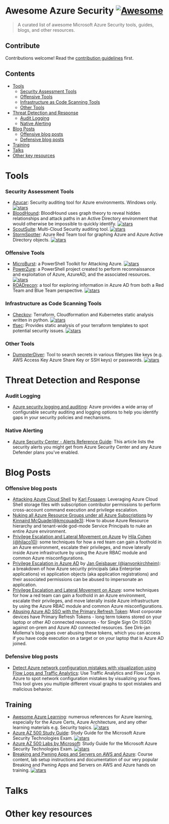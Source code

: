 # Awesome Azure Security [![Awesome](https://awesome.re/badge.svg)](https://awesome.re)

> A curated list of awesome Microsoft Azure Security tools, guides, blogs, and other resources.

## Contribute

Contributions welcome! Read the [contribution guidelines](CONTRIBUTING.md) first.

## Contents

- [Tools](#tools)
  - [Security Assessment Tools](#security-assessment-tools)
  - [Offensive Tools](#offensive-tools)
  - [Infrastructure as Code Scanning Tools](#infrastructure-as-code-scanning-tools)
  - [Other Tools](#other-tools)
- [Threat Detection and Response](#threat-detection-and-response)
  - [Audit Logging](#audit-logging)
  - [Native Alerting](#native-alerting)
- [Blog Posts](#blog-posts)
  - [Offensive blog posts](#offensive-blog-posts)
  - [Defensive blog posts](#defensive-blog-posts)
- [Training](#training)
- [Talks](#talks)
- [Other key resources](#other-key-resources)


# Tools

### Security Assessment Tools

- [Azucar](https://github.com/nccgroup/azucar): Security auditing tool for Azure environments. Windows only. [![stars](https://badgen.net/github/stars/nccgroup/azucar)](https://badgen.net/github/stars/nccgroup/azucar)
- [BloodHound](https://github.com/BloodHoundAD/BloodHound): BloodHound uses graph theory to reveal hidden relationships and attack paths in an Active Directory environment that would otherwise be impossible to quickly identify.  [![stars](https://badgen.net/github/stars/BloodHoundAD/BloodHound)](https://badgen.net/github/stars/BloodHoundAD/BloodHound)
- [ScoutSuite](https://github.com/nccgroup/ScoutSuite): Multi-Cloud Security auditing tool. [![stars](https://badgen.net/github/stars/nccgroup/ScoutSuite)](https://badgen.net/github/stars/nccgroup/ScoutSuite)
- [StormSpotter](https://github.com/Azure/Stormspotter): Azure Red Team tool for graphing Azure and Azure Active Directory objects. [![stars](https://badgen.net/github/stars/Azure/Stormspotter)](https://badgen.net/github/stars/Azure/Stormspotter)


### Offensive Tools

- [MicroBurst](https://github.com/NetSPI/MicroBurst): a PowerShell Toolkit for Attacking Azure. [![stars](https://badgen.net/github/stars/NetSPI/MicroBurst)](https://badgen.net/github/stars/NetSPI/MicroBurst)
- [PowerZure](https://github.com/hausec/PowerZure): a PowerShell project created to perform reconnaissance and exploitation of Azure, AzureAD, and the associated resources. [![stars](https://badgen.net/github/stars/hausec/PowerZure)](https://badgen.net/github/stars/hausec/PowerZure)
- [ROADrecon](https://github.com/dirkjanm/ROADtools): a tool for exploring information in Azure AD from both a Red Team and Blue Team perspective. [![stars](https://badgen.net/github/stars/dirkjanm/ROADtools)](https://badgen.net/github/stars/dirkjanm/ROADtools)


### Infrastructure as Code Scanning Tools

- [Checkov](https://github.com/bridgecrewio/checkov): Terraform, Cloudformation and Kubernetes static analysis written in python. [![stars](https://badgen.net/github/stars/bridgecrewio/checkov)](https://badgen.net/github/stars/bridgecrewio/checkov)
- [tfsec](https://github.com/tfsec/tfsec): Provides static analysis of your terraform templates to spot potential security issues. [![stars](https://badgen.net/github/stars/tfsec/tfsec)](https://badgen.net/github/stars/tfsec/tfsec)


### Other Tools

- [DumpsterDiver](https://github.com/securing/DumpsterDiver): Tool to search secrets in various filetypes like keys (e.g. AWS Access Key Azure Share Key or SSH keys) or passwords. [![stars](https://badgen.net/github/stars/securing/DumpsterDiver)](https://badgen.net/github/stars/securing/DumpsterDiver)

# Threat Detection and Response

### Audit Logging
- [Azure security logging and auditing](https://docs.microsoft.com/en-us/azure/security/fundamentals/log-audit): Azure provides a wide array of configurable security auditing and logging options to help you identify gaps in your security policies and mechanisms.

### Native Alerting
- [Azure Security Center - Alerts Reference Guide](https://docs.microsoft.com/en-us/azure/security-center/alerts-reference): This article lists the security alerts you might get from Azure Security Center and any Azure Defender plans you've enabled.

# Blog Posts

### Offensive blog posts

- [Attacking Azure Cloud Shell](https://blog.netspi.com/attacking-azure-cloud-shell/) by [Karl Fosaaen](https://twitter.com/kfosaaen): Leveraging Azure Cloud Shell storage files with subscription contributor permissions to perform cross-account command execution and privilege escalation.
- [Nuking all Azure Resource Groups under all Azure Subscriptions](https://kmcquade.com/2020/11/nuking-all-azure-resource-groups-under-all-azure-subscriptions/) by [Kinnaird McQuade(@kmcquade3)](https://twitter.com/kmcquade3): How to abuse Azure Resource hierarchy and tenant-wide god-mode Service Principals to nuke an entire Azure environment.
- [Privilege Escalation and Lateral Movement on Azure](https://medium.com/xm-cyber/privilege-escalation-and-lateral-movement-on-azure-part-1-47e128cfdc06) by [Hila Cohen (@hilaco10)](https://twitter.com/hilaco10): some techniques for how a red team can gain a foothold in an Azure environment, escalate their privileges, and move laterally inside Azure infrastructure by using the Azure RBAC module and common Azure misconfigurations.
- [Privilege Escalation in Azure AD](https://emptydc.com/2020/12/10/privilege-escalation-in-azure-ad/) by [Jan Geisbauer (@janvonkirchheim)](https://twitter.com/janvonkirchheim): a breakdown of how Azure security principals (aka Enterprise applications) vs application objects (aka application registrations) and their associated permissions can be abused to impersonate an application.
- [Privilege Escalation and Lateral Movement on Azure](https://medium.com/xm-cyber/privilege-escalation-and-lateral-movement-on-azure-part-1-47e128cfdc06): some techniques for how a red team can gain a foothold in an Azure environment, escalate their privileges, and move laterally inside Azure infrastructure by using the Azure RBAC module and common Azure misconfigurations.
- [Abusing Azure AD SSO with the Primary Refresh Token](https://dirkjanm.io/abusing-azure-ad-sso-with-the-primary-refresh-token/): Most corporate devices have Primary Refresh Tokens - long term tokens stored on your laptop or other AD connected resources - for Single Sign On (SSO) against on-prem and Azure AD connected resources. See Dirk-jan Mollema's blog goes over abusing these tokens, which you can access if you have code execution on a target or on your laptop that is Azure AD joined.

### Defensive blog posts

- [Detect Azure network configuration mistakes with visualization using Flow Logs and Traffic Analytics](https://autosysops.com/blog/use-traffic-analytics-to-spot-common-azure-network-mistakes): Use Traffic Analytics and Flow Logs in Azure to spot network configuration mistakes by visualizing your flows. This tool gives you multiple different visual graphs to spot mistakes and malicious behavior.

## Training

- [Awesome Azure Learning](https://github.com/ddneves/awesome-azure-learning): numerous references for Azure learning, especially for the Azure Certs, Azure Architecture, and any other learning materials e.g. Security topics. [![stars](https://badgen.net/github/stars/ddneves/awesome-azure-learning)](https://badgen.net/github/stars/ddneves/awesome-azure-learning)
- [Azure AZ 500 Study Guide](https://github.com/AzureMentor/Azure-AZ-500-Study-Guide): Study Guide for the Microsoft Azure Security Technologies Exam. [![stars](https://badgen.net/github/stars/AzureMentor/Azure-AZ-500-Study-Guide)](https://badgen.net/github/stars/AzureMentor/Azure-AZ-500-Study-Guide)
- [Azure AZ 500 Labs by Microsoft](https://github.com/MicrosoftLearning/AZ500-AzureSecurityTechnologies): Study Guide for the Microsoft Azure Security Technologies Exam. [![stars](https://badgen.net/github/stars/MicrosoftLearning/AZ500-AzureSecurityTechnologies)](https://badgen.net/github/stars/MicrosoftLearning/AZ500-AzureSecurityTechnologies)
- [Breaking and Pwning Apps and Servers on AWS and Azure](https://github.com/appsecco/breaking-and-pwning-apps-and-servers-aws-azure-training): Course content, lab setup instructions and documentation of our very popular Breaking and Pwning Apps and Servers on AWS and Azure hands on training. [![stars](https://badgen.net/github/stars/appsecco/breaking-and-pwning-apps-and-servers-aws-azure-training)](https://badgen.net/github/stars/appsecco/breaking-and-pwning-apps-and-servers-aws-azure-training)

# Talks

# Other key resources

